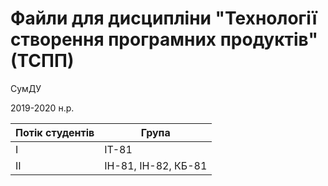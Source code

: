 # Файли для дисципліни "Технології створення програмних продуктів" (ТСПП) 

СумДУ

2019-2020 н.р.

| Потік студентів | Група |
| ------ | ------ |
| І | ІТ-81 |
| ІI | ІН-81, ІН-82, КБ-81 |
